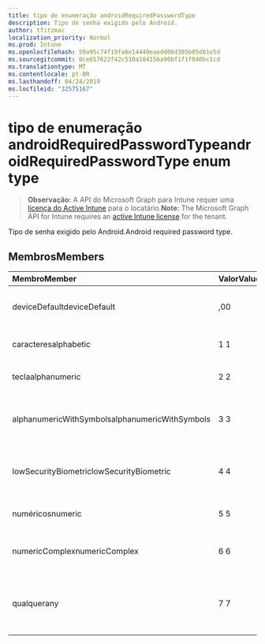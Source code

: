 ```yaml
---
title: tipo de enumeração androidRequiredPasswordType
description: Tipo de senha exigido pelo Android.
author: tfitzmac
localization_priority: Normal
ms.prod: Intune
ms.openlocfilehash: 59a95c74f19fa6e14440eaedd06d385b05d81e5d
ms.sourcegitcommit: 0ce657622f42c510a104156a96bf1f1f040bc1cd
ms.translationtype: MT
ms.contentlocale: pt-BR
ms.lasthandoff: 04/24/2019
ms.locfileid: "32575167"
---
```

# <a name="androidrequiredpasswordtype-enum-type"></a><span data-ttu-id="21040-103">tipo de enumeração androidRequiredPasswordType</span><span class="sxs-lookup"><span data-stu-id="21040-103">androidRequiredPasswordType enum type</span></span>

> <span data-ttu-id="21040-104">**Observação:** A API do Microsoft Graph para Intune requer uma [licença do Active Intune](https://go.microsoft.com/fwlink/?linkid=839381) para o locatário.</span><span class="sxs-lookup"><span data-stu-id="21040-104">**Note:** The Microsoft Graph API for Intune requires an [active Intune license](https://go.microsoft.com/fwlink/?linkid=839381) for the tenant.</span></span>

<span data-ttu-id="21040-105">Tipo de senha exigido pelo Android.</span><span class="sxs-lookup"><span data-stu-id="21040-105">Android required password type.</span></span>

## <a name="members"></a><span data-ttu-id="21040-106">Membros</span><span class="sxs-lookup"><span data-stu-id="21040-106">Members</span></span>
|<span data-ttu-id="21040-107">Membro</span><span class="sxs-lookup"><span data-stu-id="21040-107">Member</span></span>|<span data-ttu-id="21040-108">Valor</span><span class="sxs-lookup"><span data-stu-id="21040-108">Value</span></span>|<span data-ttu-id="21040-109">Descrição</span><span class="sxs-lookup"><span data-stu-id="21040-109">Description</span></span>|
|:---|:---|:---|
|<span data-ttu-id="21040-110">deviceDefault</span><span class="sxs-lookup"><span data-stu-id="21040-110">deviceDefault</span></span>|<span data-ttu-id="21040-111">,0</span><span class="sxs-lookup"><span data-stu-id="21040-111">0</span></span>|<span data-ttu-id="21040-112">Valor padrão do dispositivo, sem intenção.</span><span class="sxs-lookup"><span data-stu-id="21040-112">Device default value, no intent.</span></span>|
|<span data-ttu-id="21040-113">caracteres</span><span class="sxs-lookup"><span data-stu-id="21040-113">alphabetic</span></span>|<span data-ttu-id="21040-114">1 </span><span class="sxs-lookup"><span data-stu-id="21040-114">1</span></span>|<span data-ttu-id="21040-115">Senha alfabética necessária.</span><span class="sxs-lookup"><span data-stu-id="21040-115">Alphabetic password required.</span></span>|
|<span data-ttu-id="21040-116">tecla</span><span class="sxs-lookup"><span data-stu-id="21040-116">alphanumeric</span></span>|<span data-ttu-id="21040-117">2 </span><span class="sxs-lookup"><span data-stu-id="21040-117">2</span></span>|<span data-ttu-id="21040-118">Senha alfanumérica obrigatória.</span><span class="sxs-lookup"><span data-stu-id="21040-118">Alphanumeric password required.</span></span>|
|<span data-ttu-id="21040-119">alphanumericWithSymbols</span><span class="sxs-lookup"><span data-stu-id="21040-119">alphanumericWithSymbols</span></span>|<span data-ttu-id="21040-120">3 </span><span class="sxs-lookup"><span data-stu-id="21040-120">3</span></span>|<span data-ttu-id="21040-121">Alfanumérica com símbolos de senha necessários.</span><span class="sxs-lookup"><span data-stu-id="21040-121">Alphanumeric with symbols password required.</span></span>|
|<span data-ttu-id="21040-122">lowSecurityBiometric</span><span class="sxs-lookup"><span data-stu-id="21040-122">lowSecurityBiometric</span></span>|<span data-ttu-id="21040-123">4 </span><span class="sxs-lookup"><span data-stu-id="21040-123">4</span></span>|<span data-ttu-id="21040-124">Senha com base em Biometria de segurança baixa necessária.</span><span class="sxs-lookup"><span data-stu-id="21040-124">Low security biometrics based password required.</span></span>|
|<span data-ttu-id="21040-125">numéricos</span><span class="sxs-lookup"><span data-stu-id="21040-125">numeric</span></span>|<span data-ttu-id="21040-126">5 </span><span class="sxs-lookup"><span data-stu-id="21040-126">5</span></span>|<span data-ttu-id="21040-127">Senha numérica obrigatória.</span><span class="sxs-lookup"><span data-stu-id="21040-127">Numeric password required.</span></span>|
|<span data-ttu-id="21040-128">numericComplex</span><span class="sxs-lookup"><span data-stu-id="21040-128">numericComplex</span></span>|<span data-ttu-id="21040-129">6 </span><span class="sxs-lookup"><span data-stu-id="21040-129">6</span></span>|<span data-ttu-id="21040-130">Senha numérica complexa obrigatória.</span><span class="sxs-lookup"><span data-stu-id="21040-130">Numeric complex password required.</span></span>|
|<span data-ttu-id="21040-131">qualquer</span><span class="sxs-lookup"><span data-stu-id="21040-131">any</span></span>|<span data-ttu-id="21040-132">7 </span><span class="sxs-lookup"><span data-stu-id="21040-132">7</span></span>|<span data-ttu-id="21040-133">Uma senha ou um padrão é necessário, e qualquer um é aceitável.</span><span class="sxs-lookup"><span data-stu-id="21040-133">A password or pattern is required, and any is acceptable.</span></span>|



